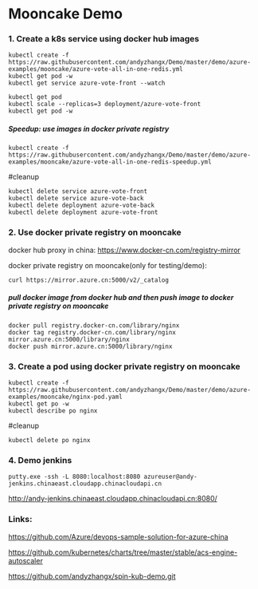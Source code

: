 # Mooncake Demo
### 1. Create a k8s service using docker hub images
```
kubectl create -f https://raw.githubusercontent.com/andyzhangx/Demo/master/demo/azure-examples/mooncake/azure-vote-all-in-one-redis.yml
kubectl get pod -w
kubectl get service azure-vote-front --watch

kubectl get pod
kubectl scale --replicas=3 deployment/azure-vote-front
kubectl get pod -w
```

##### Speedup: use images in docker private registry
```
kubectl create -f https://raw.githubusercontent.com/andyzhangx/Demo/master/demo/azure-examples/mooncake/azure-vote-all-in-one-redis-speedup.yml
```

#cleanup
```
kubectl delete service azure-vote-front
kubectl delete service azure-vote-back
kubectl delete deployment azure-vote-back
kubectl delete deployment azure-vote-front
```
### 2. Use docker private registry on mooncake
docker hub proxy in china: https://www.docker-cn.com/registry-mirror

docker private registry on mooncake(only for testing/demo): 
```
curl https://mirror.azure.cn:5000/v2/_catalog
```

##### pull docker image from docker hub and then push image to docker private registry on mooncake
```
docker pull registry.docker-cn.com/library/nginx
docker tag registry.docker-cn.com/library/nginx mirror.azure.cn:5000/library/nginx
docker push mirror.azure.cn:5000/library/nginx
```

### 3. Create a pod using docker private registry on mooncake
```
kubectl create -f https://raw.githubusercontent.com/andyzhangx/Demo/master/demo/azure-examples/mooncake/nginx-pod.yaml
kubectl get po -w
kubectl describe po nginx
```

#cleanup
```
kubectl delete po nginx
```

### 4. Demo jenkins 
```
putty.exe -ssh -L 8080:localhost:8080 azureuser@andy-jenkins.chinaeast.cloudapp.chinacloudapi.cn
```
http://andy-jenkins.chinaeast.cloudapp.chinacloudapi.cn:8080/


### Links:
https://github.com/Azure/devops-sample-solution-for-azure-china

https://github.com/kubernetes/charts/tree/master/stable/acs-engine-autoscaler

https://github.com/andyzhangx/spin-kub-demo.git
